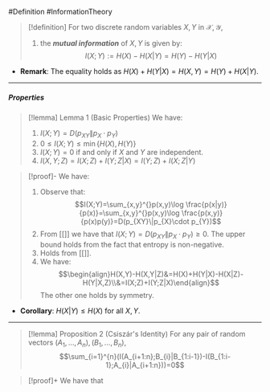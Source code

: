 #Definition #InformationTheory 

> [!definition]
> For two discrete random variables $X,Y$ in $\mathcal{X},\mathcal{Y}$, 
> 1. the ***mutual information*** of $X,Y$ is given by: $$I(X;Y):=H(X) - H(X|Y)=H(Y)-H(Y|X)$$
- **Remark**: The equality holds as $H(X)+H(Y|X)=H(X,Y)=H(Y)+H(X|Y)$.
---
##### Properties
> [!lemma] Lemma 1 (Basic Properties)
> We have:
> 1. $I(X;Y)=D(p_{XY}\|p_{X}\cdot p_{Y})$
> 2. $0\leq I(X;Y)\leq \min\{ H(X),H(Y) \}$
> 2. $I(X;Y)=0$ if and only if $X$ and $Y$ are independent.
> 3. $I(X,Y;Z)=I(X;Z)+I(Y;Z|X)=I(Y;Z)+I(X;Z|Y)$

> [!proof]-
> We have:
> 1. Observe that: $$I(X;Y)=\sum_{x,y}^{}p(x,y)\log \frac{p(x|y)}{p(x)}=\sum_{x,y}^{}p(x,y)\log \frac{p(x,y)}{p(x)p(y)}=D(p_{XY}\|p_{X}\cdot p_{Y})$$
> 2. From [[]] we have that $I(X;Y)=D(p_{XY}\|p_{X}\cdot p_{Y})\geq 0$. The upper bound holds from the fact that entropy is non-negative.
> 3. Holds from [[]].
> 4. We have: $$\begin{align}H(X,Y)-H(X,Y|Z)&=H(X)+H(Y|X)-H(X|Z)-H(Y|X,Z)\\&=I(X;Z)+I(Y;Z|X)\end{align}$$The other one holds by symmetry.
- **Corollary**: $H(X|Y)\leq H(X)$ for all $X,Y$. 
---
> [!lemma] Proposition 2 (Csiszár's Identity)
> For any pair of random vectors $(A_{1},\dots,A_{n}),(B_{1},...,B_{n})$, $$\sum_{i=1}^{n}(I(A_{i+1:n};B_{i}|B_{1:i-1})-I(B_{1:i-1};A_{i}|A_{i+1:n}))=0$$

> [!proof]+
> We have that 